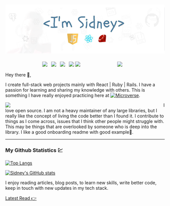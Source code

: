 # [![sidney kaguli header](https://github.com/XsidX/XsidX/blob/master/banner.png)](https://www.linkedin.com/in/sidney-kaguli-0116801a6/)


<p>
  <a href="https://waylonwalker.com/latest-story.png"><img width="150" align='right' src="https://waylonwalker.com/latest-story.png"></a>
</p>

<p align='center'>
<a href="https://dev.to/waylonwalker"><img height="30" src="https://raw.githubusercontent.com/WaylonWalker/WaylonWalker/main/icon/dev.png"></a>&nbsp;&nbsp;
<a href="https://twitter.com/_waylonwalker"><img height="30" src="https://github.com/WaylonWalker/WaylonWalker/blob/main/icon/twitter.png?raw=true"></a>&nbsp;&nbsp;
<a href="https://instagram.com/_waylonwalker"><img height="30" src="https://github.com/WaylonWalker/WaylonWalker/blob/main/icon/instagram.jpg?raw=true"></a>&nbsp;&nbsp;
<a href="https://www.buymeacoffee.com/bBdtMQO"><img height="30" src="https://github.com/WaylonWalker/WaylonWalker/blob/main/icon/by-me-a-coffee.png?raw=true"></a>
<a href="https://www.linkedin.com/in/waylonwalker/"><img height="30" src="https://github.com/WaylonWalker/WaylonWalker/blob/main/icon/linkedin.png?raw=true"></a>
</p>

Hey there 👋,

I create full-stack web projects mainly with React | Ruby | Rails. I have a passion for learning and sharing my knowledge with others. This is something I have really enjoyed practicing here at [![Microverse](https://img.shields.io/badge/Microverse-blueviolet)](https://www.microverse.org). 
 
 <p>
  <img width="500" align='left' src="https://github.com/XsidX/XsidX/blob/master/hire.gif">
</p>

I love open source.  I am not a heavy maintainer of any large libraries, but I really like the concept of living the code better than I found it. I contribute to things as I come across, issues that I think other people might struggle with.  This may be things that are overlooked by someone who is deep into the library.  I like a good onboarding readme with good example🙌.







 ---

### My Github Statistics 💹
[![Top Langs](https://github-readme-stats.vercel.app/api/top-langs/?username=XsidX&card_width=250&langs_count=6&hide_border=true&layout=compact&theme=nightowl&bg_color=161B22)](https://github.com/anuraghazra/github-readme-stats)

[![Sidney's GitHub stats](https://github-readme-stats.vercel.app/api?username=XsidX&count_private=true&hide_title=true&show_icons=true&hide_border=true&theme=nightowl&bg_color=161B22)](https://github.com/anuraghazra/github-readme-stats)

I enjoy reading articles, blog posts, to learn new skills, write better code, keep in touch with new updates in my tech stack. 

[Latest Read 👉](https://medium.com/dhiwise/react-18-new-features-and-updates-2e608d862a6d)
